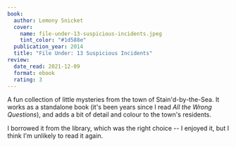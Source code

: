```yaml
---
book:
  author: Lemony Snicket
  cover:
    name: file-under-13-suspicious-incidents.jpeg
    tint_color: "#1d588e"
  publication_year: 2014
  title: "File Under: 13 Suspicious Incidents"
review:
  date_read: 2021-12-09
  format: ebook
  rating: 3
---
```


A fun collection of little mysteries from the town of Stain'd-by-the-Sea.
It works as a standalone book (it's been years since I read *All the Wrong Questions*), and adds a bit of detail and colour to the town's residents.

I borrowed it from the library, which was the right choice -- I enjoyed it, but I think I'm unlikely to read it again.
